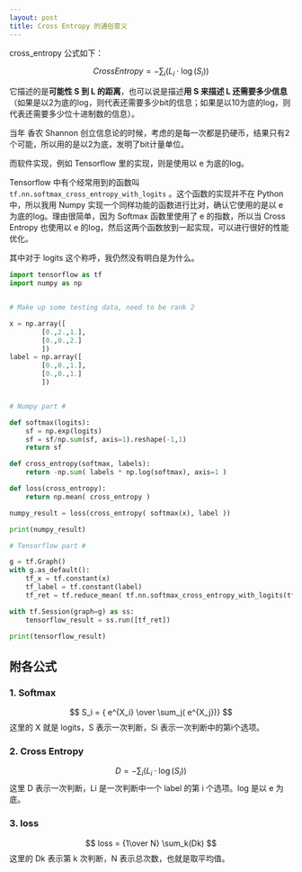 ```yaml
---
layout: post
title: Cross Entropy 的通俗意义
---
```


cross_entropy 公式如下：

$$ CrossEntropy = - \sum_i( L_i \cdot \log( S_i ) ) $$

它描述的是**可能性 S 到 L 的距离**，也可以说是描述**用 S 来描述 L 还需要多少信息**（如果是以2为底的log，则代表还需要多少bit的信息；如果是以10为底的log，则代表还需要多少位十进制数的信息）。

当年 香农 Shannon 创立信息论的时候，考虑的是每一次都是扔硬币，结果只有2个可能，所以用的是以2为底，发明了bit计量单位。

而软件实现，例如 Tensorflow 里的实现，则是使用以 e 为底的log。

Tensorflow 中有个经常用到的函数叫 `tf.nn.softmax_cross_entropy_with_logits` 。这个函数的实现并不在 Python 中，所以我用 Numpy 实现一个同样功能的函数进行比对，确认它使用的是以 e 为底的log。理由很简单，因为 Softmax 函数里使用了 e 的指数，所以当 Cross Entropy 也使用以 e 的log，然后这两个函数放到一起实现，可以进行很好的性能优化。

其中对于 logits 这个称呼，我仍然没有明白是为什么。

```python
import tensorflow as tf
import numpy as np


# Make up some testing data, need to be rank 2

x = np.array([
		[0.,2.,1.],
		[0.,0.,2.]
		])
label = np.array([
		[0.,0.,1.],
		[0.,0.,1.]
		])


# Numpy part #

def softmax(logits):
    sf = np.exp(logits)
    sf = sf/np.sum(sf, axis=1).reshape(-1,1)
    return sf

def cross_entropy(softmax, labels):
	return -np.sum( labels * np.log(softmax), axis=1 )

def loss(cross_entropy):
	return np.mean( cross_entropy )

numpy_result = loss(cross_entropy( softmax(x), label ))

print(numpy_result)

# Tensorflow part #

g = tf.Graph()
with g.as_default():
	tf_x = tf.constant(x)
	tf_label = tf.constant(label)
	tf_ret = tf.reduce_mean( tf.nn.softmax_cross_entropy_with_logits(tf_x,tf_label) )

with tf.Session(graph=g) as ss:
	tensorflow_result = ss.run([tf_ret])

print(tensorflow_result)

```

## 附各公式
### 1. Softmax
$$ S_i = { e^{X_i} \over \sum_j( e^{X_j})} $$
这里的 X 就是 logits，S 表示一次判断，Si 表示一次判断中的第i个选项。
### 2. Cross Entropy
$$ D = - \sum_i( L_i \cdot \log( S_i ) ) $$
这里 D 表示一次判断，Li 是一次判断中一个 label 的第 i 个选项。log 是以 e 为底。
### 3. loss
$$ loss = {1\over N} \sum_k(Dk) $$
这里的 Dk 表示第 k 次判断，N 表示总次数，也就是取平均值。
